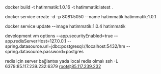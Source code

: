 
docker build -t hatimmatik:1.0.16 -t hatimmatik:latest .

docker service create -d -p 8081:5050   --name hatimmatik hatimmatik:1.0.1  

docker service update --image hatimmatik:1.0.4 hatimmatik 



development vm options
--app.securityEnabled=true --app.redisServerHost=127.0.0.1 --spring.datasource.url=jdbc:postgresql://localhost:5432/hm --spring.datasource.password=postgres

redis için server bağlantısı yada local redis olmalı
ssh -L 6379:85.117.239.232:6379 root@85.117.239.232
